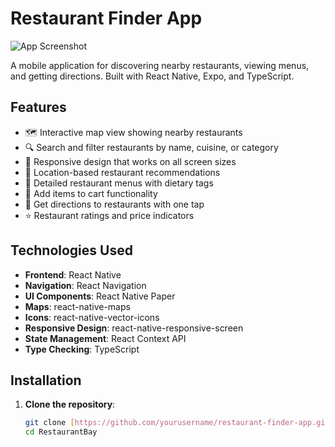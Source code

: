 # Restaurant Finder App

![App Screenshot](screenshots/app-preview.png)

A mobile application for discovering nearby restaurants, viewing menus, and getting directions. Built with React Native, Expo, and TypeScript.

## Features

- 🗺️ Interactive map view showing nearby restaurants
- 🔍 Search and filter restaurants by name, cuisine, or category
- 📱 Responsive design that works on all screen sizes
- 📍 Location-based restaurant recommendations
- 📜 Detailed restaurant menus with dietary tags
- 🛒 Add items to cart functionality
- 🧭 Get directions to restaurants with one tap
- ⭐ Restaurant ratings and price indicators

## Technologies Used

- **Frontend**: React Native
- **Navigation**: React Navigation
- **UI Components**: React Native Paper
- **Maps**: react-native-maps
- **Icons**: react-native-vector-icons
- **Responsive Design**: react-native-responsive-screen
- **State Management**: React Context API
- **Type Checking**: TypeScript

## Installation

1. **Clone the repository**:
   ```bash
   git clone [https://github.com/yourusername/restaurant-finder-app.git](https://github.com/Hamjeth68/RestaurantBay.git)
   cd RestaurantBay
